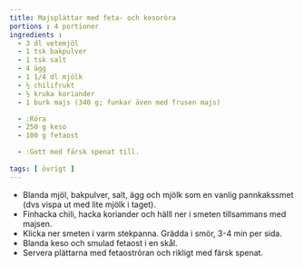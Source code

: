 ```yaml
---
title: Majsplättar med feta- och kesoröra
portions : 4 portioner
ingredients :
  - 3 dl vetemjöl
  - 1 tsk bakpulver
  - 1 tsk salt
  - 4 ägg
  - 1 1/4 dl mjölk
  - ½ chilifrukt
  - ½ kruka koriander
  - 1 burk majs (340 g; funkar även med frusen majs)

  - :Röra
  - 250 g keso
  - 100 g fetaost

  - :Gott med färsk spenat till.
  
tags: [ övrigt ]
---
```

* Blanda mjöl, bakpulver, salt, ägg och mjölk som en vanlig pannkakssmet (dvs vispa ut med lite mjölk i taget). 
* Finhacka chili, hacka koriander och hälll ner i smeten tillsammans med majsen.
* Klicka ner smeten i varm stekpanna. Grädda i smör, 3-4 min per sida.
* Blanda keso och smulad fetaost i en skål. 
* Servera plättarna med fetaoströran och rikligt med färsk spenat. 